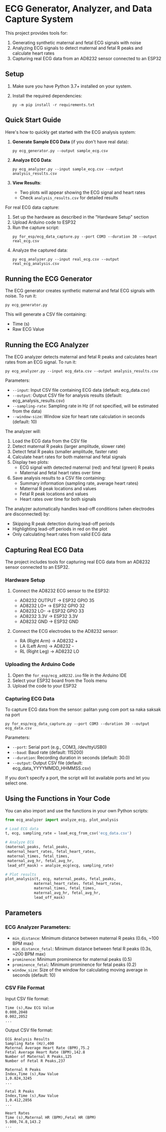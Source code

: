 # ECG Generator, Analyzer, and Data Capture System

This project provides tools for:
1. Generating synthetic maternal and fetal ECG signals with noise
2. Analyzing ECG signals to detect maternal and fetal R peaks and calculate heart rates
3. Capturing real ECG data from an AD8232 sensor connected to an ESP32

## Setup

1. Make sure you have Python 3.7+ installed on your system.

2. Install the required dependencies:
   ```
   py -m pip install -r requirements.txt
   ```

## Quick Start Guide

Here's how to quickly get started with the ECG analysis system:

1. **Generate Sample ECG Data** (if you don't have real data):
   ```
   py ecg_generator.py --output sample_ecg.csv
   ```

2. **Analyze ECG Data**:
   ```
   py ecg_analyzer.py --input sample_ecg.csv --output analysis_results.csv
   ```

3. **View Results**:
   - Two plots will appear showing the ECG signal and heart rates
   - Check `analysis_results.csv` for detailed results

For real ECG data capture:
1. Set up the hardware as described in the "Hardware Setup" section
2. Upload Arduino code to ESP32
3. Run the capture script:
   ```
   py for_esp/ecg_data_capture.py --port COM3 --duration 30 --output real_ecg.csv
   ```
4. Analyze the captured data:
   ```
   py ecg_analyzer.py --input real_ecg.csv --output real_ecg_analysis.csv
   ```

## Running the ECG Generator

The ECG generator creates synthetic maternal and fetal ECG signals with noise. To run it:

```
py ecg_generator.py
```

This will generate a CSV file containing:
- Time (s)
- Raw ECG Value

## Running the ECG Analyzer

The ECG analyzer detects maternal and fetal R peaks and calculates heart rates from an ECG signal. To run it:

```
py ecg_analyzer.py --input ecg_data.csv --output analysis_results.csv
```

Parameters:
- `--input`: Input CSV file containing ECG data (default: ecg_data.csv)
- `--output`: Output CSV file for analysis results (default: ecg_analysis_results.csv)
- `--sampling-rate`: Sampling rate in Hz (if not specified, will be estimated from the data)
- `--window-size`: Window size for heart rate calculation in seconds (default: 10)

The analyzer will:
1. Load the ECG data from the CSV file
2. Detect maternal R peaks (larger amplitude, slower rate)
3. Detect fetal R peaks (smaller amplitude, faster rate)
4. Calculate heart rates for both maternal and fetal signals
5. Display two plots:
   - ECG signal with detected maternal (red) and fetal (green) R peaks
   - Maternal and fetal heart rates over time
6. Save analysis results to a CSV file containing:
   - Summary information (sampling rate, average heart rates)
   - Maternal R peak locations and values
   - Fetal R peak locations and values
   - Heart rates over time for both signals

The analyzer automatically handles lead-off conditions (when electrodes are disconnected) by:
- Skipping R peak detection during lead-off periods
- Highlighting lead-off periods in red on the plot
- Only calculating heart rates from valid ECG data

## Capturing Real ECG Data

The project includes tools for capturing real ECG data from an AD8232 sensor connected to an ESP32.

### Hardware Setup

1. Connect the AD8232 ECG sensor to the ESP32:
   - AD8232 OUTPUT → ESP32 GPIO 35
   - AD8232 LO+ → ESP32 GPIO 32
   - AD8232 LO- → ESP32 GPIO 33
   - AD8232 3.3V → ESP32 3.3V
   - AD8232 GND → ESP32 GND

2. Connect the ECG electrodes to the AD8232 sensor:
   - RA (Right Arm) → AD8232 +
   - LA (Left Arm) → AD8232 -
   - RL (Right Leg) → AD8232 LO

### Uploading the Arduino Code

1. Open the `for_esp/ecg_ad8232.ino` file in the Arduino IDE
2. Select your ESP32 board from the Tools menu
3. Upload the code to your ESP32

### Capturing ECG Data

To capture ECG data from the sensor:
palitan yung com port sa naka saksak na port 
```
py for_esp/ecg_data_capture.py --port COM3 --duration 30 --output ecg_data.csv
```

Parameters:
- `--port`: Serial port (e.g., COM3, /dev/ttyUSB0)
- `--baud`: Baud rate (default: 115200)
- `--duration`: Recording duration in seconds (default: 30.0)
- `--output`: Output CSV file (default: ecg_data_YYYYMMDD_HHMMSS.csv)

If you don't specify a port, the script will list available ports and let you select one.

## Using the Functions in Your Code

You can also import and use the functions in your own Python scripts:

```python
from ecg_analyzer import analyze_ecg, plot_analysis

# Load ECG data
t, ecg, sampling_rate = load_ecg_from_csv('ecg_data.csv')

# Analyze ECG
(maternal_peaks, fetal_peaks, 
 maternal_heart_rates, fetal_heart_rates,
 maternal_times, fetal_times,
 maternal_avg_hr, fetal_avg_hr,
 lead_off_mask) = analyze_ecg(ecg, sampling_rate)

# Plot results
plot_analysis(t, ecg, maternal_peaks, fetal_peaks,
             maternal_heart_rates, fetal_heart_rates,
             maternal_times, fetal_times,
             maternal_avg_hr, fetal_avg_hr,
             lead_off_mask)
```

## Parameters

### ECG Analyzer Parameters:
- `min_distance`: Minimum distance between maternal R peaks (0.6s, ~100 BPM max)
- `min_distance_fetal`: Minimum distance between fetal R peaks (0.3s, ~200 BPM max)
- `prominence`: Minimum prominence for maternal peaks (0.5)
- `prominence_fetal`: Minimum prominence for fetal peaks (0.2)
- `window_size`: Size of the window for calculating moving average in seconds (default: 10)

### CSV File Format

Input CSV file format:
```
Time (s),Raw ECG Value
0.000,2048
0.002,2052
...
```

Output CSV file format:
```
ECG Analysis Results
Sampling Rate (Hz),400
Maternal Average Heart Rate (BPM),75.2
Fetal Average Heart Rate (BPM),142.8
Number of Maternal R Peaks,125
Number of Fetal R Peaks,237

Maternal R Peaks
Index,Time (s),Raw Value
1,0.824,3245
...

Fetal R Peaks
Index,Time (s),Raw Value
1,0.412,2856
...

Heart Rates
Time (s),Maternal HR (BPM),Fetal HR (BPM)
5.000,74.8,143.2
...
``` 
